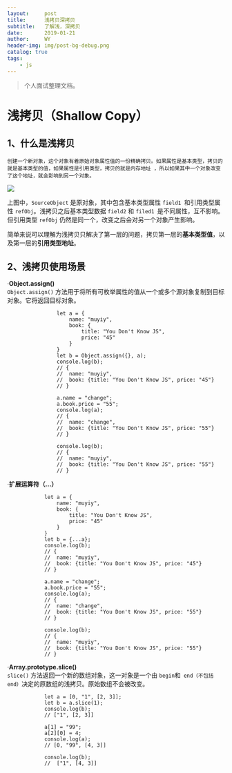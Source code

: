 ```yaml
---
layout:     post
title:      浅拷贝深拷贝
subtitle:   了解浅，深拷贝
date:       2019-01-21
author:     WY
header-img: img/post-bg-debug.png
catalog: true
tags:
    - js
---
```



>个人面试整理文档。

# 浅拷贝（Shallow Copy）

## 1、什么是浅拷贝
   
    创建一个新对象，这个对象有着原始对象属性值的一份精确拷贝。如果属性是基本类型，拷贝的就是基本类型的值，如果属性是引用类型，拷贝的就是内存地址 ，所以如果其中一个对象改变了这个地址，就会影响到另一个对象。
    
    
  ![](https://user-gold-cdn.xitu.io/2018/12/24/167de3ac36bb9de7?imageslim)
  
  
  上图中，`SourceObject` 是原对象，其中包含基本类型属性 `field1 `和引用类型属性 `refObj`。浅拷贝之后基本类型数据  `field2` 和 `filed1 `是不同属性，互不影响。但引用类型 `refObj` 仍然是同一个，改变之后会对另一个对象产生影响。

简单来说可以理解为浅拷贝只解决了第一层的问题，拷贝第一层的**基本类型值**，以及第一层的**引用类型地址**。

## 2、浅拷贝使用场景
 ·**Object.assign()**<br>
  `Object.assign()` 方法用于将所有可枚举属性的值从一个或多个源对象复制到目标对象。它将返回目标对象。
          
                    let a = {
                        name: "muyiy",
                        book: {
                            title: "You Don't Know JS",
                            price: "45"
                        }
                    }
                    let b = Object.assign({}, a);
                    console.log(b);
                    // {
                    // 	name: "muyiy",
                    // 	book: {title: "You Don't Know JS", price: "45"}
                    // } 

                    a.name = "change";
                    a.book.price = "55";
                    console.log(a);
                    // {
                    // 	name: "change",
                    // 	book: {title: "You Don't Know JS", price: "55"}
                    // } 

                    console.log(b);
                    // {
                    // 	name: "muyiy",
                    // 	book: {title: "You Don't Know JS", price: "55"}
                    // } 


  
  ·**扩展运算符（...）**
  
   
                let a = {
                    name: "muyiy",
                    book: {
                        title: "You Don't Know JS",
                        price: "45"
                    }
                }
                let b = {...a};
                console.log(b);
                // {
                // 	name: "muyiy",
                // 	book: {title: "You Don't Know JS", price: "45"}
                // } 

                a.name = "change";
                a.book.price = "55";
                console.log(a);
                // {
                // 	name: "change",
                // 	book: {title: "You Don't Know JS", price: "55"}
                // } 

                console.log(b);
                // {
                // 	name: "muyiy",
                // 	book: {title: "You Don't Know JS", price: "55"}
                // } 


  ·**Array.prototype.slice()**<br>
  `slice()` 方法返回一个新的数组对象，这一对象是一个由 `begin`和` end（不包括end）`决定的原数组的浅拷贝。原始数组不会被改变。
          
                let a = [0, "1", [2, 3]];
                let b = a.slice(1);
                console.log(b);
                // ["1", [2, 3]]

                a[1] = "99";
                a[2][0] = 4;
                console.log(a);
                // [0, "99", [4, 3]]

                console.log(b);
                //  ["1", [4, 3]]


  
  
  
